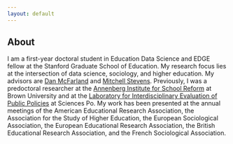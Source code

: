 ```yaml
---
layout: default
---
```


## About

I am a first-year doctoral student in Education Data Science and EDGE fellow at the Stanford Graduate School of Education. My research focus lies at the intersection of data science, sociology, and higher education. My advisors are [Dan McFarland](https://ed.stanford.edu/faculty/mcfarland) and [Mitchell Stevens](https://ed.stanford.edu/faculty/stevens4). Previously, I was a predoctoral researcher at the [Annenberg Institute for School Reform](https://annenberg.brown.edu) at Brown University and at the [Laboratory for Interdisciplinary Evaluation of Public Policies](https://www.sciencespo.fr/liepp/en.html) at Sciences Po. My work has been presented at the annual meetings of the American Educational Research Association, the Association for the Study of Higher Education, the European Sociological Association, the European Educational Research Association, the British Educational Research Association, and the French Sociological Association.